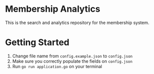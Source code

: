 # Membership Analytics

This is the search and analytics repository for the membership system.

# Getting Started
1. Change file name from `config.example.json` to `config.json`
2. Make sure you correctly populate the fields on `config.json`
3. Run `go run application.go` on your terminal